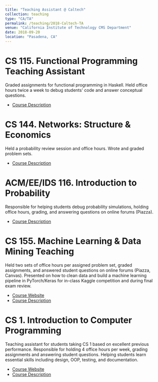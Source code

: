 ```yaml
---
title: "Teaching Assistant @ Caltech"
collection: teaching
type: "CA/TA"
permalink: /teaching/2018-Caltech-TA
venue: "California Institute of Technology CMS Department"
date: 2018-09-20
location: "Pasadena, CA"
---
```


CS 115. Functional Programming Teaching Assistant
===
Graded assignments for functional programming in Haskell. Held office hours twice a week to debug students' code and answer conceptual questions.

* [Course Description](https://www.cms.caltech.edu/academics/courses/cs-115)

CS 144. Networks: Structure & Economics 
===
Held a probability review session and office hours. Wrote and graded problem sets.

* [Course Description](https://www.cms.caltech.edu/academics/courses/cmscseeids-144)

ACM/EE/IDS 116. Introduction to Probability
===
Responsible for helping students debug probability simulations, holding office hours, grading, and answering questions on online forums (Piazza).

* [Course Description](https://www.cms.caltech.edu/academics/courses/acmeeids-116)

CS 155. Machine Learning & Data Mining Teaching 
===
Held two sets of office hours per assigned problem set, graded assignments, and answered student questions on online forums (Piazza, Canvas). Presented on how to clean data and build a machine learning pipeline in PyTorch/Keras for in-class Kaggle competition and during final exam review.

* [Course Website](http://www.yisongyue.com/courses/cs155/2020_winter/)
* [Course Description](https://www.cms.caltech.edu/academics/courses/cmscscnsee-155)

CS 1. Introduction to Computer Programming
===
Teaching assistant for students taking CS 1 based on excellent previous performance. Responsible for holding 4 office hours per week, grading assignments and answering student questions.
Helping students learn essential skills including design, OOP, testing, and documentation.

* [Course Website]()
* [Course Description](https://www.cms.caltech.edu/academics/courses/cs-1)
